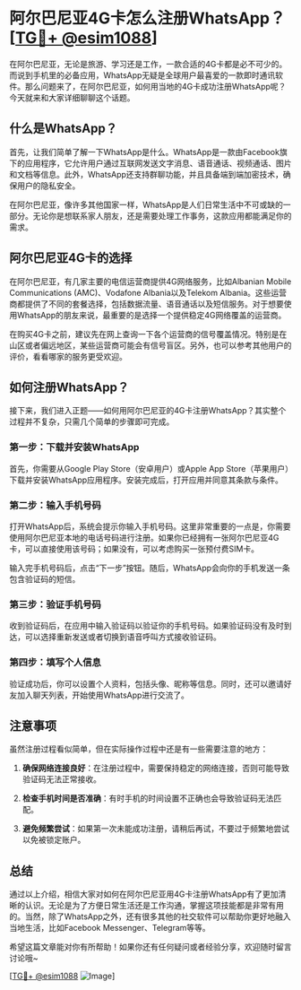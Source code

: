 # 阿尔巴尼亚4G卡怎么注册WhatsApp？[[TG💪+ @esim1088](https://t.me/s/esim1088)]

在阿尔巴尼亚，无论是旅游、学习还是工作，一款合适的4G卡都是必不可少的。而说到手机里的必备应用，WhatsApp无疑是全球用户最喜爱的一款即时通讯软件。那么问题来了，在阿尔巴尼亚，如何用当地的4G卡成功注册WhatsApp呢？今天就来和大家详细聊聊这个话题。

## 什么是WhatsApp？

首先，让我们简单了解一下WhatsApp是什么。WhatsApp是一款由Facebook旗下的应用程序，它允许用户通过互联网发送文字消息、语音通话、视频通话、图片和文档等信息。此外，WhatsApp还支持群聊功能，并且具备端到端加密技术，确保用户的隐私安全。

在阿尔巴尼亚，像许多其他国家一样，WhatsApp是人们日常生活中不可或缺的一部分。无论你是想联系家人朋友，还是需要处理工作事务，这款应用都能满足你的需求。

## 阿尔巴尼亚4G卡的选择

在阿尔巴尼亚，有几家主要的电信运营商提供4G网络服务，比如Albanian Mobile Communications (AMC)、Vodafone Albania以及Telekom Albania。这些运营商都提供了不同的套餐选择，包括数据流量、语音通话以及短信服务。对于想要使用WhatsApp的朋友来说，最重要的是选择一个提供稳定4G网络覆盖的运营商。

在购买4G卡之前，建议先在网上查询一下各个运营商的信号覆盖情况。特别是在山区或者偏远地区，某些运营商可能会有信号盲区。另外，也可以参考其他用户的评价，看看哪家的服务更受欢迎。

## 如何注册WhatsApp？

接下来，我们进入正题——如何用阿尔巴尼亚的4G卡注册WhatsApp？其实整个过程并不复杂，只需几个简单的步骤即可完成。

### 第一步：下载并安装WhatsApp

首先，你需要从Google Play Store（安卓用户）或Apple App Store（苹果用户）下载并安装WhatsApp应用程序。安装完成后，打开应用并同意其条款与条件。

### 第二步：输入手机号码

打开WhatsApp后，系统会提示你输入手机号码。这里非常重要的一点是，你需要使用阿尔巴尼亚本地的电话号码进行注册。如果你已经拥有一张阿尔巴尼亚4G卡，可以直接使用该号码；如果没有，可以考虑购买一张预付费SIM卡。

输入完手机号码后，点击“下一步”按钮。随后，WhatsApp会向你的手机发送一条包含验证码的短信。

### 第三步：验证手机号码

收到验证码后，在应用中输入验证码以验证你的手机号码。如果验证码没有及时到达，可以选择重新发送或者切换到语音呼叫方式接收验证码。

### 第四步：填写个人信息

验证成功后，你可以设置个人资料，包括头像、昵称等信息。同时，还可以邀请好友加入聊天列表，开始使用WhatsApp进行交流了。

## 注意事项

虽然注册过程看似简单，但在实际操作过程中还是有一些需要注意的地方：

1. **确保网络连接良好**：在注册过程中，需要保持稳定的网络连接，否则可能导致验证码无法正常接收。
   
2. **检查手机时间是否准确**：有时手机的时间设置不正确也会导致验证码无法匹配。

3. **避免频繁尝试**：如果第一次未能成功注册，请稍后再试，不要过于频繁地尝试以免被锁定账户。

## 总结

通过以上介绍，相信大家对如何在阿尔巴尼亚用4G卡注册WhatsApp有了更加清晰的认识。无论是为了方便日常生活还是工作沟通，掌握这项技能都是非常有用的。当然，除了WhatsApp之外，还有很多其他的社交软件可以帮助你更好地融入当地生活，比如Facebook Messenger、Telegram等等。

希望这篇文章能对你有所帮助！如果你还有任何疑问或者经验分享，欢迎随时留言讨论哦~

[[TG💪+ @esim1088](https://t.me/s/esim1088) ![Image](https://i.postimg.cc/4NQfJmqS/Snipaste-2025-05-13-00-14-12.png)]